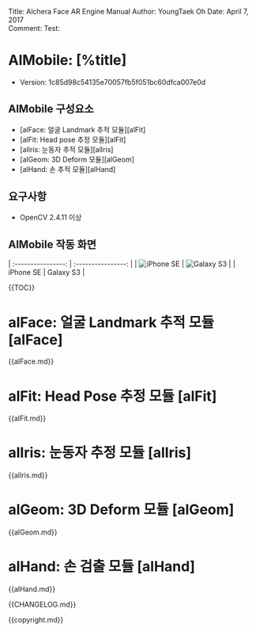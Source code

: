 Title:   Alchera Face AR Engine Manual
Author:  YoungTaek Oh
Date:    April 7, 2017  
Comment: 
Test:  

# AlMobile: [%title]
- Version: 1c85d98c54135e70057fb5f051bc60dfca007e0d
## AlMobile 구성요소

- [alFace: 얼굴 Landmark 추적 모듈][alFit]
- [alFit: Head pose 추정 모듈][alFit]
- [alIris: 눈동자 추적 모듈][alIris]
- [alGeom: 3D Deform 모듈][alGeom]
- [alHand: 손 추적 모듈][alHand]

## 요구사항
- OpenCV 2.4.11 이상

## AlMobile 작동 화면

| :----------------: | :----------------: |
| ![][fig_iphone_SE] | ![][fig_galaxy_S3] |
|      iPhone SE     |     Galaxy S3      |

[fig_iphone_SE]: figs/iPhoneSE.png "iPhone SE"
[fig_galaxy_S3]: figs/GalaxyS3.png "Galaxy S3"


{{TOC}}

# alFace: 얼굴 Landmark 추적 모듈 [alFace]
{{alFace.md}}

# alFit: Head Pose 추정 모듈 [alFit]
{{alFit.md}}

# alIris: 눈동자 추정 모듈 [alIris]
{{alIris.md}}

# alGeom: 3D Deform 모듈 [alGeom]
{{alGeom.md}}

# alHand: 손 검출 모듈 [alHand]
{{alHand.md}}

{{CHANGELOG.md}}

{{copyright.md}}
